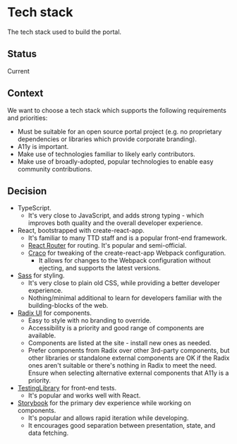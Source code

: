 # Tech stack

The tech stack used to build the portal.

## Status

Current

## Context

We want to choose a tech stack which supports the following requirements and priorities:

- Must be suitable for an open source portal project (e.g. no proprietary dependencies or libraries which provide corporate branding).
- A11y is important.
- Make use of technologies familiar to likely early contributors.
- Make use of broadly-adopted, popular technologies to enable easy community contributions.

## Decision

- TypeScript.
  - It's very close to JavaScript, and adds strong typing - which improves both quality and the overall developer experience.
- React, bootstrapped with create-react-app.
  - It's familiar to many TTD staff and is a popular front-end framework.
  - [React Router](https://reactrouter.com/en/main) for routing. It's popular and semi-official.
  - [Craco](https://craco.js.org/) for tweaking of the create-react-app Webpack configuration.
    - It allows for changes to the Webpack configuration without ejecting, and supports the latest versions.
- [Sass](https://sass-lang.com/) for styling.
  - It's very close to plain old CSS, while providing a better developer experience.
  - Nothing/minimal additional to learn for developers familiar with the building-blocks of the web.
- [Radix UI](https://www.radix-ui.com/) for components.
  - Easy to style with no branding to override.
  - Accessibility is a priority and good range of components are available.
  - Components are listed at the site - install new ones as needed.
  - Prefer components from Radix over other 3rd-party components, but other libraries or standalone external components are OK if the Radix ones aren't suitable or there's nothing in Radix to meet the need. Ensure when selecting alternative external components that A11y is a priority.
- [TestingLibrary](https://testing-library.com/) for front-end tests.
  - It's popular and works well with React.
- [Storybook](https://storybook.js.org/) for the primary dev experience while working on components.
  - It's popular and allows rapid iteration while developing.
  - It encourages good separation between presentation, state, and data fetching.
